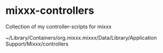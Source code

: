 # mixxx-controllers
Collection of my controller-scripts for mixxx
  
~/Library/Containers/org.mixxx.mixxx/Data/Library/Application Support/Mixxx/controllers

